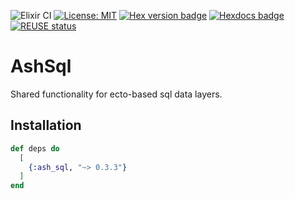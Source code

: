 <!--
SPDX-FileCopyrightText: 2020 Zach Daniel

SPDX-License-Identifier: MIT
-->
![Elixir CI](https://github.com/ash-project/ash_sql/workflows/CI/badge.svg)
[![License: MIT](https://img.shields.io/badge/License-MIT-yellow.svg)](https://opensource.org/licenses/MIT)
[![Hex version badge](https://img.shields.io/hexpm/v/ash_sql.svg)](https://hex.pm/packages/ash_sql)
[![Hexdocs badge](https://img.shields.io/badge/docs-hexdocs-purple)](https://hexdocs.pm/ash_sql)
[![REUSE status](https://api.reuse.software/badge/github.com/ash-project/ash_sql)](https://api.reuse.software/info/github.com/ash-project/ash_sql)


# AshSql

Shared functionality for ecto-based sql data layers.

## Installation

```elixir
def deps do
  [
    {:ash_sql, "~> 0.3.3"}
  ]
end
```
